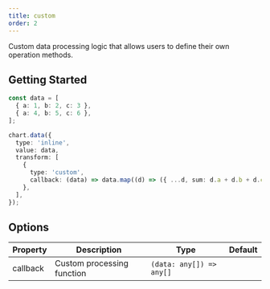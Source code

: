 ```yaml
---
title: custom
order: 2
---
```


Custom data processing logic that allows users to define their own operation methods.

## Getting Started

```ts
const data = [
  { a: 1, b: 2, c: 3 },
  { a: 4, b: 5, c: 6 },
];

chart.data({
  type: 'inline',
  value: data,
  transform: [
    {
      type: 'custom',
      callback: (data) => data.map((d) => ({ ...d, sum: d.a + d.b + d.c })),
    },
  ],
});
```

## Options

| Property | Description                | Type                     | Default |
| -------- | -------------------------- | ------------------------ | ------- |
| callback | Custom processing function | `(data: any[]) => any[]` |         |
